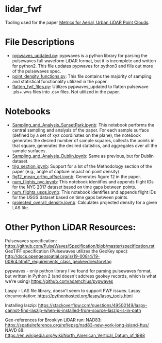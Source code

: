 # lidar_fwf
Tooling used for the paper [Metrics for Aerial, Urban LiDAR Point Clouds](https://arxiv.org/abs/2010.09951).  

# File Descriptions
 * [pypwaves_updated.py](https://github.com/mihamerstan/lidar_fwf/blob/main/pypwaves_updated.py): pypwaves is a python library for parsing the pulsewaves full waveform LiDAR format, but it is incomplete and written for python2. This file updates pypwaves for python3 and fills out more of the pulsewaves spec.
 * [point_density_functions.py](https://github.com/mihamerstan/lidar_fwf/blob/main/point_density_function.py): This file contains the majority of sampling and statistical functionality utilized in the paper.
 * [flatten_fwf_files.py](https://github.com/mihamerstan/lidar_fwf/blob/main/flatten_fwf_files.py): Utilizes pypwaves_updated to flatten pulsewave .pls+.wvs files into .csv files. Not utilized in the paper. 
 
# Notebooks
 * [Sampling_and_Analysis_SunsetPark.ipynb](https://github.com/mihamerstan/lidar_fwf/blob/master/notebooks/Sampling_and_Analysis_SunsetPark.ipynb): This notebook performs the central sampling and analysis of the paper. For each sample surface (defined by a set of xyz coordinates on the plane), the notebook generates the desired number of sample squares, collects the points in that square, generates the desired statistics, and aggregates over all the sample surfaces. 
 * [Sampling_and_Analysis_Dublin.ipynb](https://github.com/mihamerstan/lidar_fwf/blob/master/notebooks/Sampling_and_Analysis_Dublin.ipynb): Same as previous, but for Dublin dataset.
 * [trig_section.ipynb](https://github.com/mihamerstan/lidar_fwf/blob/master/notebooks/trig_section.ipynb): Support for a lot of the Methodology section of the paper (e.g., angle of capture impact on point density)
 * [fig12_mean_ortho_offset.ipynb](https://github.com/mihamerstan/lidar_fwf/blob/master/notebooks/fig12_mean_ortho_offset.ipynb): Generates figure 12 in the paper.
 * [num_flights_nyc.ipynb](https://github.com/mihamerstan/lidar_fwf/blob/master/notebooks/num_flights_nyc.ipynb): This notebook identifies and appends flight IDs for the NYC 2017 dataset based on time gaps between points.
 * [num_flights_usgs.ipynb](https://github.com/mihamerstan/lidar_fwf/blob/master/notebooks/num_flights_usgs.ipynb): This notebook identifies and appends flight IDs for the USGS dataset based on time gaps between points.
 * [projected_overall_density.ipynb](https://github.com/mihamerstan/lidar_fwf/blob/master/notebooks/projected_overall_density.ipynb): Calculates projected density for a given LAS file.

# Other Python LiDAR Resources:
Pulsewaves specification: https://github.com/PulseWaves/Specification/blob/master/specification.rst
GeoTIFF specification (Pulsewaves utilizes the GeoKey spec): http://docs.opengeospatial.org/is/19-008r4/19-008r4.html#_requirements_class_geokeydirectorytag

pypwaves - only python library I've found for parsing pulsewaves format, but written in Python 2 (and doesn't address geokey records, which is what we're using)
https://github.com/adamchlus/pypwaves

Laspy - LAS file library, doesn't seem to support FWF issues.
Laspy documentation: https://pythonhosted.org/laspy/laspy_tools.html

Installing laszip: https://stackoverflow.com/questions/49500149/laspy-cannot-find-laszip-when-is-installed-from-source-laszip-is-in-path

Geo-references for Brooklyn LiDAR run:
NAD83: https://spatialreference.org/ref/epsg/nad83-new-york-long-island-ftus/
NAVD 88: https://en.wikipedia.org/wiki/North_American_Vertical_Datum_of_1988
